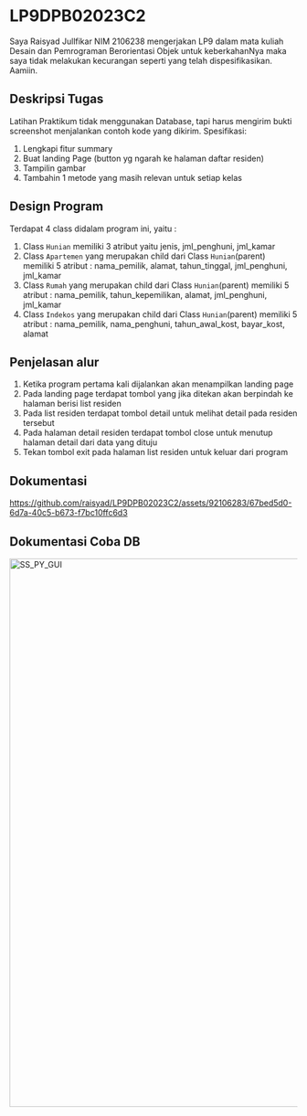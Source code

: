 # LP9DPB02023C2
Saya Raisyad Jullfikar NIM 2106238 mengerjakan LP9 dalam mata kuliah Desain dan Pemrograman Berorientasi Objek untuk keberkahanNya maka saya tidak melakukan kecurangan seperti yang telah dispesifikasikan. Aamiin.

## Deskripsi Tugas
Latihan Praktikum tidak menggunakan Database, tapi harus mengirim bukti screenshot menjalankan contoh kode yang dikirim.
Spesifikasi:
1. Lengkapi fitur summary
2. Buat landing Page (button yg ngarah ke halaman daftar residen)
3. Tampilin gambar
4. Tambahin 1 metode yang masih relevan untuk setiap kelas

## Design Program
Terdapat 4 class didalam program ini, yaitu :

1. Class `Hunian` memiliki 3 atribut yaitu jenis, jml_penghuni, jml_kamar
2. Class `Apartemen` yang merupakan child dari Class `Hunian`(parent) memiliki 5 atribut : nama_pemilik, alamat, tahun_tinggal, jml_penghuni, jml_kamar
3. Class `Rumah` yang merupakan child dari Class `Hunian`(parent) memiliki 5 atribut : nama_pemilik, tahun_kepemilikan, alamat, jml_penghuni, jml_kamar
4. Class `Indekos` yang merupakan child dari Class `Hunian`(parent) memiliki 5 atribut : nama_pemilik, nama_penghuni, tahun_awal_kost, bayar_kost, alamat

## Penjelasan alur
1. Ketika program pertama kali dijalankan akan menampilkan landing page
2. Pada landing page terdapat tombol yang jika ditekan akan berpindah ke halaman berisi list residen
3. Pada list residen terdapat tombol detail untuk melihat detail pada residen tersebut
4. Pada halaman detail residen terdapat tombol close untuk menutup halaman detail dari data yang dituju
5. Tekan tombol exit pada halaman list residen untuk keluar dari program

## Dokumentasi
https://github.com/raisyad/LP9DPB02023C2/assets/92106283/67bed5d0-6d7a-40c5-b673-f7bc10ffc6d3

## Dokumentasi Coba DB
<img width="960" alt="SS_PY_GUI" src="https://github.com/raisyad/LP9DPB02023C2/assets/92106283/86442856-a123-4465-8cb8-98902b8c30c9">
